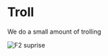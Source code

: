 # Troll
We do a small amount of trolling 

![F2 suprise](https://user-images.githubusercontent.com/72812927/146657319-df49f04d-629f-4db3-b810-dad13046b363.png)

